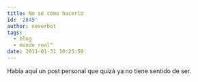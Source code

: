 ```yaml
---
title: No sé cómo hacerlo
id: '2845'
author: neverbot
tags:
  - blog
  - mundo real™
date: 2011-01-31 10:25:59
---
```


Había aquí un post personal que quizá ya no tiene sentido de ser.
